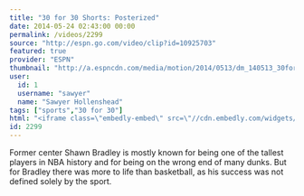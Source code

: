 ```yaml
---
title: "30 for 30 Shorts: Posterized"
date: 2014-05-24 02:43:00 00:00
permalink: /videos/2299
source: "http://espn.go.com/video/clip?id=10925703"
featured: true
provider: "ESPN"
thumbnail: "http://a.espncdn.com/media/motion/2014/0513/dm_140513_30for30Shorts_Posterized/dm_140513_30for30Shorts_Posterized.jpg"
user:
  id: 1
  username: "sawyer"
  name: "Sawyer Hollenshead"
tags: ["sports","30 for 30"]
html: "<iframe class=\"embedly-embed\" src=\"//cdn.embedly.com/widgets/media.html?src=https%3A%2F%2Fsw88.go.com%2Fb%2Fss%2Fwdgespvideo%2F5.4%2FREDIR%2F074164674650533161400865844546%3FD%3D..%26url%3Dhttps%253A%252F%252Fonce.unicornmedia.com%252Fnow%252Fod%252Fauto%252F4d993388-8b49-4f34-9e48-87906e690281%252F95fa9b08-8622-4f4e-a18f-10ae58b33ade%252Fa0646be6-3e62-4f06-9e9a-bb861a6f7241%252Fcontent.once%253FUMADPARAMreferer%253Dhttp%253A%252F%252Fespn.go.com%252Fvideo%252Fclip%253Fid%253D10925703%26pe%3Dmedia%26mediaName%3DOTHER%253A%253A30FOR30_SHORTS%253A%253A%2Bdm_140513_30for30Shorts_Posterized_10925703%26mediaLength%3D00%253A12%253A57%26mediaPlayer%3Dembed09%26mediaSession%3D0-0%26c3%3Dvideoid%253DOTHER%253A%253A30FOR30_SHORTS%253A%253A%2Bdm_140513_30for30Shorts_Posterized_10925703%26v2%3Dvideoid%253DOTHER%253A%253A30FOR30_SHORTS%253A%253A%2Bdm_140513_30for30Shorts_Posterized_10925703%26events%3Devent1%26v52%3DinlinePlayer%26c52%3DinlinePlayer%26v53%3DinlinePlayer%253Atwitter%26c53%3DinlinePlayer%253Atwitter&wmode=transparent&src_secure=1&url=http%3A%2F%2Fespn.go.com%2Fvideo%2Fclip%3Fid%3D10925703&image=http%3A%2F%2Fa.espncdn.com%2Fmedia%2Fmotion%2F2014%2F0513%2Fdm_140513_30for30Shorts_Posterized%2Fdm_140513_30for30Shorts_Posterized.jpg&key=daaebf4d9cdd46779200162d0ca86e20&type=video%2Fmp4&schema=go\" width=\"800\" height=\"448\" scrolling=\"no\" frameborder=\"0\" allowfullscreen></iframe>"
id: 2299
---
```


Former center Shawn Bradley is mostly known for being one of the tallest players in NBA history and for being on the wrong end of many dunks. But for Bradley there was more to life than basketball, as his success was not defined solely by the sport.